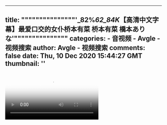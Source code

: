
---
title: """""""""""""""'_82%_62_84K_【高清中文字幕】最爱口交的女仆桥本有菜 桥本有菜 橋本ありな'"""""""""""""""
categories: 
    - 音视频
    - Avgle - 视频搜索
author: Avgle - 视频搜索
comments: false
date: Thu, 10 Dec 2020 15:44:27 GMT
thumbnail: ''
---

<div>   
<video controls loop poster="https://static-clst.avgle.com/videos/tmb14/464307/12.jpg" src="https://static-clst.avgle.com/videos/tmb14/464307/preview.mp4"></video>  
</div>
            